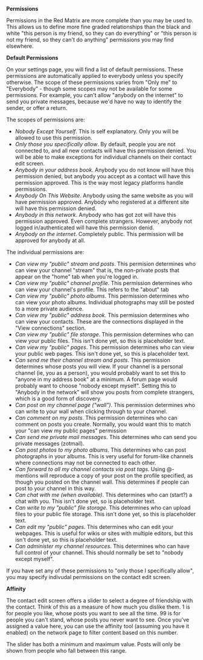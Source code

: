 **Permissions** 

Permissions in the Red Matrix are more complete than you may be used to.  This allows us to define more fine graded relationships than the black and white "this person is my friend, so they can do everything" or "this person is not my friend, so they can't do anything" permissions you may find elsewhere.

**Default Permissions**

On your settings page, you will find a list of default permissions.  These permissions are automatically applied to everybody unless you specify otherwise.  The scope of these permissions varies from "Only me" to "Everybody" - though some scopes may not be available for some permissions.  For example, you can't allow "anybody on the internet" to send you private messages, because we'd have no way to identify the sender, or offer a return.

The scopes of permissions are:

- _Nobody Except Yourself_.  This is self explanatory.  Only you will be allowed to use this permission.
- _Only those you specifically allow_.  By default, people you are not connected to, and all new contacts will have this permission denied.  You will be able to make exceptions for individual channels on their contact edit screen.
- _Anybody in your address book_.  Anybody you do not know will have this permission denied, but anybody you accept as a contact will have this permission approved.  This is the way most legacy platforms handle permissions.
- _Anybody On This Website_.  Anybody using the same website as you will have permission approved.  Anybody who registered at a different site will have this permission denied.
- _Anybody in this network_.  Anybody who has got zot will have this permission approved.  Even complete strangers.  However, anybody not logged in/authenticated will have this permission denid.
- _Anybody on the internet_.  Completely public.  This permission will be approved for anybody at all.

The individual permissions are:

- _Can view my "public" stream and posts_.  This permision determines who can view your channel "stream" that is, the non-private posts that appear on the "home" tab when you're logged in.
- _Can view my "public" channel profile_.  This permission determines who can view your channel's profile.  This refers to the "about" tab
- _Can view my "public" photo albums_.  This permission determines who can view your photo albums.  Individual photographs may still be posted to a more private audience.
- _Can view my "public" address book_. This permission determines who can view your contacts.  These are the connections displayed in the "View connections" section.
- _Can view my "public" file storage_. This permission determines who can view your public files.  This isn't done yet, so this is placeholder text.
- _Can view my "public" pages_.  This permission determines who can view your public web pages.  This isn't done yet, so this is placeholder text.
- _Can send me their channel stream and posts_.  This permission determines whose posts you will view.  If your channel is a personal channel (ie, you as a person), you would probably want to set this to "anyone in my address book" at a minimum.  A forum page would probably want to choose "nobody except myself".  Setting this to "Anybody in the network" will show you posts from complete strangers, which is a good form of discovery.
- _Can post on my channel page ("wall")_.  This permission determines who can write to your wall when clicking through to your channel.  
- _Can comment on my posts_.  This permission determines who can comment on posts you create.  Normally, you would want this to match your "can view my public pages" permission
- _Can send me private mail messages_.  This determines who can send you private messages (zotmail).
- _Can post photos to my photo albums_.  This determines who can post photographs in your albums.  This is very useful for forum-like channels where connections may not be connected to each other.
- _Can forward to all my channel contacts via post tags_. Using @- mentions will reproduce a copy of your post on the profile specified, as though you posted on the channel wall.  This determines if people can post to your channel in this way.
- _Can chat with me (when available)_.  This determines who can (start?) a chat with you.  This isn't done yet, so is placeholder text.
- _Can write to my "public" file storage_. This determines who can upload files to your public file storage.  This isn't done yet, so this is placeholder text.
- _Can edit my "public" pages_.  This determines who can edit your webpages.  This is useful for wikis or sites with multiple editors, but this isn't done yet, so this is placeholder text.
- _Can administer my channel resources_.  This determines who can have full control of your channel.  This should normally be set to "nobody except myself".

If you have set any of these permissions to "only those I specifically allow", you may specify indivudal permissions on the contact edit screen.

**Affinity**

The contact edit screen offers a slider to select a degree of friendship with the contact.  Think of this as a measure of how much you dislike them.  1 is for people you like, whose posts you want to see all the time.  99 is for people you can't stand, whose posts you never want to see.  Once you've assigned a value here, you can use the affinity tool (assuming you have it enabled) on the network page to filter content based on this number.  

The slider has both a minimum and maximum value.  Posts will only be shown from people who fall between this range.